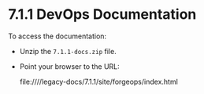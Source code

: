 # 7.1.1 DevOps Documentation

To access the documentation:

* Unzip the `7.1.1-docs.zip` file.

* Point your browser to the URL: 
  
  file:///<path-to-forgeops>/legacy-docs/7.1.1/site/forgeops/index.html
  